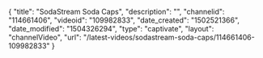 {
    "title": "SodaStream Soda Caps",
    "description": "",
    "channelid": "114661406",
    "videoid": "109982833",
    "date_created": "1502521366",
    "date_modified": "1504326294",
    "type": "captivate",
    "layout": "channelVideo",
    "url": "\/latest-videos\/sodastream-soda-caps\/114661406-109982833"
}